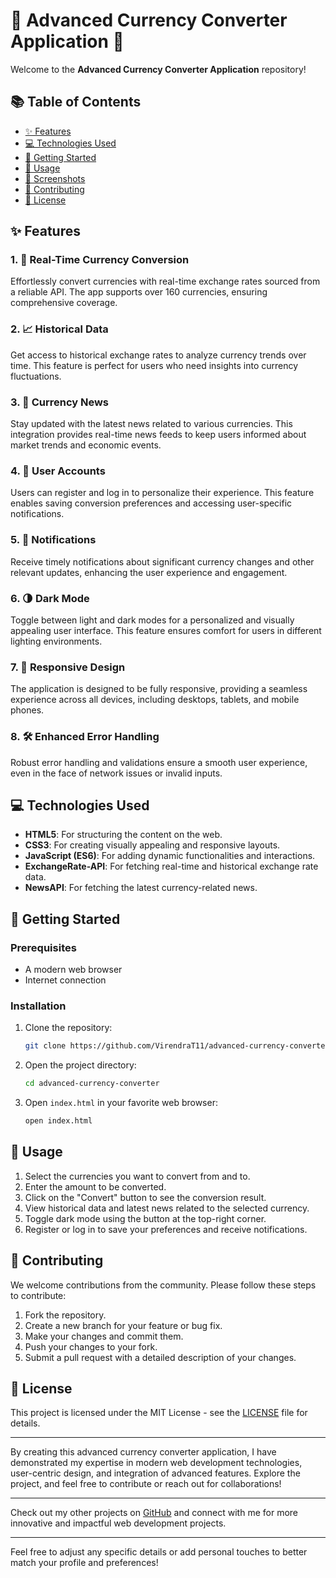 
# 🌟 Advanced Currency Converter Application 🌟

Welcome to the **Advanced Currency Converter Application** repository! 

## 📚 Table of Contents
- [✨ Features](#-features)
- [💻 Technologies Used](#-technologies-used)
- [🚀 Getting Started](#-getting-started)
- [📖 Usage](#-usage)
- [📸 Screenshots](#-screenshots)
- [🤝 Contributing](#-contributing)
- [📜 License](#-license)

## ✨ Features

### 1. 💱 Real-Time Currency Conversion
Effortlessly convert currencies with real-time exchange rates sourced from a reliable API. The app supports over 160 currencies, ensuring comprehensive coverage.

### 2. 📈 Historical Data
Get access to historical exchange rates to analyze currency trends over time. This feature is perfect for users who need insights into currency fluctuations.

### 3. 📰 Currency News
Stay updated with the latest news related to various currencies. This integration provides real-time news feeds to keep users informed about market trends and economic events.

### 4. 👤 User Accounts
Users can register and log in to personalize their experience. This feature enables saving conversion preferences and accessing user-specific notifications.

### 5. 🔔 Notifications
Receive timely notifications about significant currency changes and other relevant updates, enhancing the user experience and engagement.

### 6. 🌗 Dark Mode
Toggle between light and dark modes for a personalized and visually appealing user interface. This feature ensures comfort for users in different lighting environments.

### 7. 📱 Responsive Design
The application is designed to be fully responsive, providing a seamless experience across all devices, including desktops, tablets, and mobile phones.

### 8. 🛠️ Enhanced Error Handling
Robust error handling and validations ensure a smooth user experience, even in the face of network issues or invalid inputs.

## 💻 Technologies Used

- **HTML5**: For structuring the content on the web.
- **CSS3**: For creating visually appealing and responsive layouts.
- **JavaScript (ES6)**: For adding dynamic functionalities and interactions.
- **ExchangeRate-API**: For fetching real-time and historical exchange rate data.
- **NewsAPI**: For fetching the latest currency-related news.

## 🚀 Getting Started

### Prerequisites
- A modern web browser
- Internet connection

### Installation

1. Clone the repository:
   ```bash
   git clone https://github.com/VirendraT11/advanced-currency-converter.git
   ```
2. Open the project directory:
   ```bash
   cd advanced-currency-converter
   ```
3. Open `index.html` in your favorite web browser:
   ```bash
   open index.html
   ```

## 📖 Usage

1. Select the currencies you want to convert from and to.
2. Enter the amount to be converted.
3. Click on the "Convert" button to see the conversion result.
4. View historical data and latest news related to the selected currency.
5. Toggle dark mode using the button at the top-right corner.
6. Register or log in to save your preferences and receive notifications.

## 🤝 Contributing

We welcome contributions from the community. Please follow these steps to contribute:

1. Fork the repository.
2. Create a new branch for your feature or bug fix.
3. Make your changes and commit them.
4. Push your changes to your fork.
5. Submit a pull request with a detailed description of your changes.

## 📜 License

This project is licensed under the MIT License - see the [LICENSE](LICENSE) file for details.

---

By creating this advanced currency converter application, I have demonstrated my expertise in modern web development technologies, user-centric design, and integration of advanced features. Explore the project, and feel free to contribute or reach out for collaborations!

---

Check out my other projects on [GitHub](https://github.com/VirendraT11) and connect with me for more innovative and impactful web development projects.

---

Feel free to adjust any specific details or add personal touches to better match your profile and preferences!
